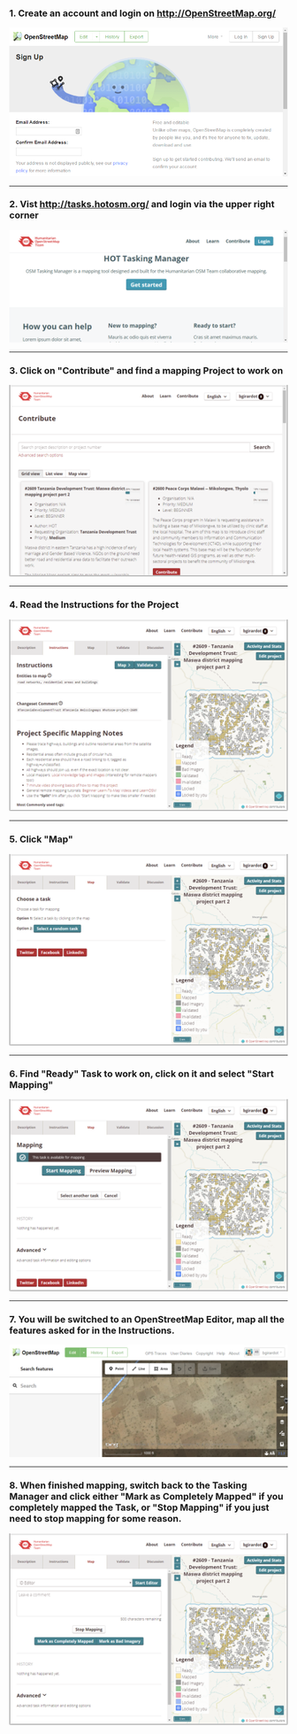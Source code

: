 


### 1. Create an account and login on http://OpenStreetMap.org/
![](/assets/2017-04-09_21h05_59.png)

---

### 2. Vist http://tasks.hotosm.org/ and login via the upper right corner
![](/assets/2017-04-09_21h19_15.png)

---

### 3. Click on "Contribute" and find a mapping Project to work on
![](/assets/2017-07-28_19h36_08.png)


---

### 4. Read the Instructions for the Project
![](/assets/2017-07-28_19h38_40.png)

---

### 5. Click "Map"
![](/assets/2017-07-28_19h39_23.png)

---

### 6. Find "Ready" Task to work on, click on it and select "Start Mapping"
![](/assets/2017-07-28_19h40_28.png)

---
### 7. You will be switched to an OpenStreetMap Editor, map all the features asked for in the Instructions.
![](/assets/2017-04-09_21h29_14.png)

---

### 8. When finished mapping, switch back to the Tasking Manager and click either "Mark as Completely Mapped" if you completely mapped the Task, or "Stop Mapping" if you just need to stop mapping for some reason.
![](/assets/2017-07-28_19h41_05.png)